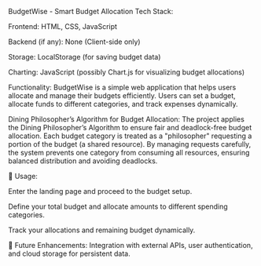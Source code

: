 BudgetWise - Smart Budget Allocation
Tech Stack:

Frontend: HTML, CSS, JavaScript

Backend (if any): None (Client-side only)

Storage: LocalStorage (for saving budget data)

Charting: JavaScript (possibly Chart.js for visualizing budget allocations)

Functionality:
BudgetWise is a simple web application that helps users allocate and manage their budgets efficiently. Users can set a budget, allocate funds to different categories, and track expenses dynamically.

Dining Philosopher’s Algorithm for Budget Allocation:
The project applies the Dining Philosopher’s Algorithm to ensure fair and deadlock-free budget allocation. Each budget category is treated as a "philosopher" requesting a portion of the budget (a shared resource). By managing requests carefully, the system prevents one category from consuming all resources, ensuring balanced distribution and avoiding deadlocks.

📌 Usage:

Enter the landing page and proceed to the budget setup.

Define your total budget and allocate amounts to different spending categories.

Track your allocations and remaining budget dynamically.

🚀 Future Enhancements: Integration with external APIs, user authentication, and cloud storage for persistent data.
